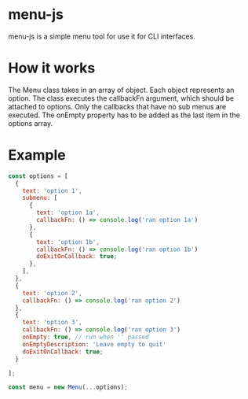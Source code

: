 # menu-js

menu-js is a simple menu tool for use it for CLI interfaces.

# How it works

The Menu class takes in an array of object. Each object represents an option.
The class executes the callbackFn argument, which should be attached to options. Only the callbacks that have no sub menus are executed.
The onEmpty property has to be added as the last item in the options array.

# Example

```js
const options = [
  {
    text: 'option 1',
    submenu: [
      {
        text: 'option 1a',
        callbackFn: () => console.log('ran option 1a')
      },
      {
        text: 'option 1b',
        callbackFn: () => console.log('ran option 1b')
        doExitOnCallback: true;
      },
    ],
  },
  {
    text: 'option 2',
    callbackFn: () => console.log('ran option 2')
  },
  {
    text: 'option 3',
    callbackFn: () => console.log('ran option 3')
    onEmpty: true, // run when '' passed
    onEmptyDescription: 'Leave empty to quit'
    doExitOnCallback: true;
  }

];

const menu = new Menu(...options);
```
